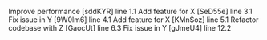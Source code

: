 Improve performance [sddKYR] line 1.1
Add feature for X [SeD55e] line 3.1
Fix issue in Y [9W0lm6] line 4.1
Add feature for X [KMnSoz] line 5.1
Refactor codebase with Z [GaocUt] line 6.3
Fix issue in Y [gJmeU4] line 12.2
